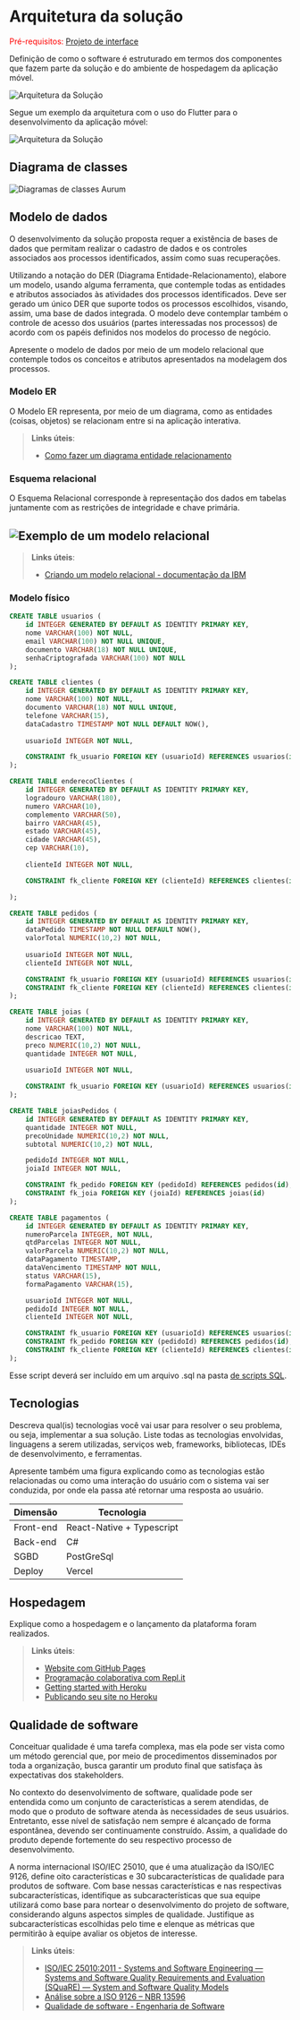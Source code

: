 # Arquitetura da solução

<span style="color:red">Pré-requisitos: <a href="05-Projeto-interface.md"> Projeto de interface</a></span>

Definição de como o software é estruturado em termos dos componentes que fazem parte da solução e do ambiente de hospedagem da aplicação móvel.

![Arquitetura da Solução](images/arquitetura.png)

Segue um exemplo da arquitetura com o uso do Flutter para o desenvolvimento da aplicação móvel:

![Arquitetura da Solução](images/flutter.png)


## Diagrama de classes

![Diagramas de classes Aurum](images/diagrama-classes-aurum)


##  Modelo de dados

O desenvolvimento da solução proposta requer a existência de bases de dados que permitam realizar o cadastro de dados e os controles associados aos processos identificados, assim como suas recuperações.

Utilizando a notação do DER (Diagrama Entidade-Relacionamento), elabore um modelo, usando alguma ferramenta, que contemple todas as entidades e atributos associados às atividades dos processos identificados. Deve ser gerado um único DER que suporte todos os processos escolhidos, visando, assim, uma base de dados integrada. O modelo deve contemplar também o controle de acesso dos usuários (partes interessadas nos processos) de acordo com os papéis definidos nos modelos do processo de negócio.

Apresente o modelo de dados por meio de um modelo relacional que contemple todos os conceitos e atributos apresentados na modelagem dos processos.

### Modelo ER

O Modelo ER representa, por meio de um diagrama, como as entidades (coisas, objetos) se relacionam entre si na aplicação interativa.

> **Links úteis**:
> - [Como fazer um diagrama entidade relacionamento](https://www.lucidchart.com/pages/pt/como-fazer-um-diagrama-entidade-relacionamento)

### Esquema relacional

O Esquema Relacional corresponde à representação dos dados em tabelas juntamente com as restrições de integridade e chave primária.
 

![Exemplo de um modelo relacional](images/modelo_relacional.png "Exemplo de modelo relacional.")
---

> **Links úteis**:
> - [Criando um modelo relacional - documentação da IBM](https://www.ibm.com/docs/pt-br/cognos-analytics/12.0.0?topic=designer-creating-relational-model)

### Modelo físico

```sql
CREATE TABLE usuarios (
	id INTEGER GENERATED BY DEFAULT AS IDENTITY PRIMARY KEY,
	nome VARCHAR(100) NOT NULL,
	email VARCHAR(100) NOT NULL UNIQUE,
	documento VARCHAR(18) NOT NULL UNIQUE,
	senhaCriptografada VARCHAR(100) NOT NULL
);

CREATE TABLE clientes ( 
	id INTEGER GENERATED BY DEFAULT AS IDENTITY PRIMARY KEY,
	nome VARCHAR(100) NOT NULL,
	documento VARCHAR(18) NOT NULL UNIQUE,
	telefone VARCHAR(15),
	dataCadastro TIMESTAMP NOT NULL DEFAULT NOW(),
	
	usuarioId INTEGER NOT NULL,

	CONSTRAINT fk_usuario FOREIGN KEY (usuarioId) REFERENCES usuarios(id)
);

CREATE TABLE enderecoClientes (
	id INTEGER GENERATED BY DEFAULT AS IDENTITY PRIMARY KEY,
	logradouro VARCHAR(180),
    numero VARCHAR(10),
    complemento VARCHAR(50),
    bairro VARCHAR(45),
	estado VARCHAR(45),
    cidade VARCHAR(45),
    cep VARCHAR(10),
	
	clienteId INTEGER NOT NULL,

	CONSTRAINT fk_cliente FOREIGN KEY (clienteId) REFERENCES clientes(id)

);

CREATE TABLE pedidos ( 
	id INTEGER GENERATED BY DEFAULT AS IDENTITY PRIMARY KEY,
	dataPedido TIMESTAMP NOT NULL DEFAULT NOW(),
	valorTotal NUMERIC(10,2) NOT NULL,
	
	usuarioId INTEGER NOT NULL,
	clienteId INTEGER NOT NULL,

	CONSTRAINT fk_usuario FOREIGN KEY (usuarioId) REFERENCES usuarios(id),
	CONSTRAINT fk_cliente FOREIGN KEY (clienteId) REFERENCES clientes(id)
);

CREATE TABLE joias ( 
	id INTEGER GENERATED BY DEFAULT AS IDENTITY PRIMARY KEY,
	nome VARCHAR(100) NOT NULL,
	descricao TEXT,
	preco NUMERIC(10,2) NOT NULL,
	quantidade INTEGER NOT NULL,
	
	usuarioId INTEGER NOT NULL,

	CONSTRAINT fk_usuario FOREIGN KEY (usuarioId) REFERENCES usuarios(id)
);

CREATE TABLE joiasPedidos ( 
	id INTEGER GENERATED BY DEFAULT AS IDENTITY PRIMARY KEY,
	quantidade INTEGER NOT NULL,
	precoUnidade NUMERIC(10,2) NOT NULL,
	subtotal NUMERIC(10,2) NOT NULL,

	pedidoId INTEGER NOT NULL,
	joiaId INTEGER NOT NULL,	

	CONSTRAINT fk_pedido FOREIGN KEY (pedidoId) REFERENCES pedidos(id),
	CONSTRAINT fk_joia FOREIGN KEY (joiaId) REFERENCES joias(id)
);

CREATE TABLE pagamentos ( 
	id INTEGER GENERATED BY DEFAULT AS IDENTITY PRIMARY KEY,
	numeroParcela INTEGER, NOT NULL,
	qtdParcelas INTEGER NOT NULL,
	valorParcela NUMERIC(10,2) NOT NULL,
	dataPagamento TIMESTAMP,
	dataVencimento TIMESTAMP NOT NULL,
	status VARCHAR(15),
	formaPagamento VARCHAR(15),

	usuarioId INTEGER NOT NULL,	
	pedidoId INTEGER NOT NULL,
	clienteId INTEGER NOT NULL,

	CONSTRAINT fk_usuario FOREIGN KEY (usuarioId) REFERENCES usuarios(id),
	CONSTRAINT fk_pedido FOREIGN KEY (pedidoId) REFERENCES pedidos(id),
	CONSTRAINT fk_cliente FOREIGN KEY (clienteId) REFERENCES clientes(id)
);
```
Esse script deverá ser incluído em um arquivo .sql na pasta [de scripts SQL](../src/db).


## Tecnologias

Descreva qual(is) tecnologias você vai usar para resolver o seu problema, ou seja, implementar a sua solução. Liste todas as tecnologias envolvidas, linguagens a serem utilizadas, serviços web, frameworks, bibliotecas, IDEs de desenvolvimento, e ferramentas.

Apresente também uma figura explicando como as tecnologias estão relacionadas ou como uma interação do usuário com o sistema vai ser conduzida, por onde ela passa até retornar uma resposta ao usuário.


| **Dimensão**   | **Tecnologia**  |
| ---            | ---             |
| Front-end      |  React-Native + Typescript |
| Back-end       | C#     |
| SGBD           | PostGreSql          |
| Deploy         | Vercel          |


## Hospedagem

Explique como a hospedagem e o lançamento da plataforma foram realizados.

> **Links úteis**:
> - [Website com GitHub Pages](https://pages.github.com/)
> - [Programação colaborativa com Repl.it](https://repl.it/)
> - [Getting started with Heroku](https://devcenter.heroku.com/start)
> - [Publicando seu site no Heroku](http://pythonclub.com.br/publicando-seu-hello-world-no-heroku.html)

## Qualidade de software

Conceituar qualidade é uma tarefa complexa, mas ela pode ser vista como um método gerencial que, por meio de procedimentos disseminados por toda a organização, busca garantir um produto final que satisfaça às expectativas dos stakeholders.

No contexto do desenvolvimento de software, qualidade pode ser entendida como um conjunto de características a serem atendidas, de modo que o produto de software atenda às necessidades de seus usuários. Entretanto, esse nível de satisfação nem sempre é alcançado de forma espontânea, devendo ser continuamente construído. Assim, a qualidade do produto depende fortemente do seu respectivo processo de desenvolvimento.

A norma internacional ISO/IEC 25010, que é uma atualização da ISO/IEC 9126, define oito características e 30 subcaracterísticas de qualidade para produtos de software. Com base nessas características e nas respectivas subcaracterísticas, identifique as subcaracterísticas que sua equipe utilizará como base para nortear o desenvolvimento do projeto de software, considerando alguns aspectos simples de qualidade. Justifique as subcaracterísticas escolhidas pelo time e elenque as métricas que permitirão à equipe avaliar os objetos de interesse.

> **Links úteis**:
> - [ISO/IEC 25010:2011 - Systems and Software Engineering — Systems and Software Quality Requirements and Evaluation (SQuaRE) — System and Software Quality Models](https://www.iso.org/standard/35733.html/)
> - [Análise sobre a ISO 9126 – NBR 13596](https://www.tiespecialistas.com.br/analise-sobre-iso-9126-nbr-13596/)
> - [Qualidade de software - Engenharia de Software](https://www.devmedia.com.br/qualidade-de-software-engenharia-de-software-29/18209)
